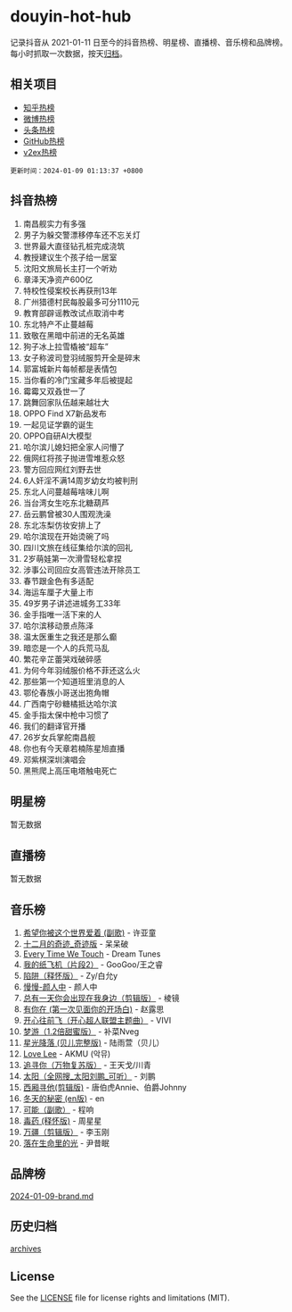 # douyin-hot-hub

记录抖音从 2021-01-11 日至今的抖音热榜、明星榜、直播榜、音乐榜和品牌榜。每小时抓取一次数据，按天[归档](archives)。

## 相关项目

- [知乎热榜](https://github.com/lonnyzhang423/zhihu-hot-hub)
- [微博热榜](https://github.com/lonnyzhang423/weibo-hot-hub)
- [头条热榜](https://github.com/lonnyzhang423/toutiao-hot-hub)
- [GitHub热榜](https://github.com/lonnyzhang423/github-hot-hub)
- [v2ex热榜](https://github.com/lonnyzhang423/v2ex-hot-hub)


`更新时间：2024-01-09 01:13:37 +0800`

## 抖音热榜

1. 南昌舰实力有多强
1. 男子为躲交警漂移停车还不忘关灯
1. 世界最大直径钻孔桩完成浇筑
1. 教授建议生个孩子给一居室
1. 沈阳文旅局长主打一个听劝
1. 章泽天净资产600亿
1. 特校性侵案校长再获刑13年
1. 广州猎德村民每股最多可分1110元
1. 教育部辟谣教改试点取消中考
1. 东北特产不止蔓越莓
1. 致敬在黑暗中前进的无名英雄
1. 狗子冰上拉雪橇被“超车”
1. 女子称波司登羽绒服剪开全是碎末
1. 郭富城新片每帧都是表情包
1. 当你看的冷门宝藏多年后被提起
1. 霉霉又双叒世一了
1. 跳舞回家队伍越来越壮大
1. OPPO Find X7新品发布
1. 一起见证学霸的诞生
1. OPPO自研AI大模型
1. 哈尔滨儿媳妇把全家人问懵了
1. 俄网红将孩子抛进雪堆惹众怒
1. 警方回应网红刘野去世
1. 6人奸淫不满14周岁幼女均被判刑
1. 东北人问蔓越莓啥味儿啊
1. 当台湾女生吃东北糖葫芦
1. 岳云鹏曾被30人围观洗澡
1. 东北冻梨仿妆安排上了
1. 哈尔滨现在开始烫碗了吗
1. 四川文旅在线征集给尔滨的回礼
1. 2岁萌娃第一次滑雪轻松拿捏
1. 涉事公司回应女高管违法开除员工
1. 春节跟金色有多适配
1. 海运车厘子大量上市
1. 49岁男子讲述进城务工33年
1. 金手指唯一活下来的人
1. 哈尔滨移动景点陈泽
1. 温太医重生之我还是那么癫
1. 暗恋是一个人的兵荒马乱
1. 繁花辛芷蕾哭戏破碎感
1. 为何今年羽绒服价格不菲还这么火
1. 那些第一个知道班里消息的人
1. 鄂伦春族小哥送出狍角帽
1. 广西南宁砂糖橘抵达哈尔滨
1. 金手指太保中枪中习惯了
1. 我们的翻译官开播
1. 26岁女兵掌舵南昌舰
1. 你也有今天章若楠陈星旭直播
1. 邓紫棋深圳演唱会
1. 黑熊爬上高压电塔触电死亡

## 明星榜

暂无数据

## 直播榜

暂无数据

## 音乐榜

1. [希望你被这个世界爱着 (副歌)](https://sf6-cdn-tos.douyinstatic.com/obj/tos-cn-ve-2774/oUHCmWQfZlE3QQBKBeD8rCFLpJzPgCpImhsxMt) - 许亚童
1. [十二月的奇迹_奇迹版](https://sf3-cdn-tos.douyinstatic.com/obj/tos-cn-ve-2774/oMslvA9FBzGMGHnyUuoiiUjtIAXfMz6tzwByW8) - 呆呆破
1. [Every Time We Touch](https://sf3-cdn-tos.douyinstatic.com/obj/tos-cn-ve-2774/ogN6lUKQeBBfEVhIOMikG1CcJjugxk1tztZyhP) - Dream Tunes
1. [我的纸飞机（片段2）](https://sf86-cdn-tos.douyinstatic.com/obj/tos-cn-ve-2774/oM2ZrKcg2CD5AeRB2gkeXOFB1IxAGJdZPazYHf) - GooGoo/王之睿
1. [陷阱（释怀版）](https://sf6-cdn-tos.douyinstatic.com/obj/tos-cn-ve-2774/oE8C21LeZrzKLDFfQYgMzx4GAIHageG5IzayY7) - Zy/白允y
1. [慢慢-颜人中](https://sf86-cdn-tos.douyinstatic.com/obj/tos-cn-ve-2774/ocjHNfBXdBxQNC8ZGAeoLMFTUgtBg8bkExunDC) - 颜人中
1. [总有一天你会出现在我身边（剪辑版）](https://sf86-cdn-tos.douyinstatic.com/obj/tos-cn-ve-2774/oMLsHwhWW7CYoAhoWB9EXUQIzNBsfAJxpAoxCU) - 棱镜
1. [有你在 (第一次见面你的开场白)](https://sf3-cdn-tos.douyinstatic.com/obj/tos-cn-ve-2774/oAthrQ3ClJBfI57uBoFEgNDYtNCZ0TSYQQfxQ0) - 赵露思
1. [开心往前飞（开心超人联盟主题曲）](https://sf6-cdn-tos.douyinstatic.com/obj/tos-cn-ve-2774/9d8fb7c82cf1421fb93a9fe925275e0a) - VIVI
1. [梦游（1.2倍甜蜜版）](https://sf3-cdn-tos.douyinstatic.com/obj/tos-cn-ve-2774/o4gyAUm8hwufoEABmwVIiQtHsFuGzAEEWtNMzo) - 补菜Nveg
1. [星光降落 (贝儿完整版)](https://sf6-cdn-tos.douyinstatic.com/obj/tos-cn-ve-2774/okwB9hAwyAtsFFkFBzAX1hOOfQuIoMNs0W2Mwr) - 陆雨萱（贝儿）
1. [Love Lee](https://sf3-cdn-tos.douyinstatic.com/obj/tos-cn-ve-2774/o05GbkJGbCBTdDnMtB0fwOYgkeZp23vrWQDQBS) - AKMU (악뮤)
1. [追寻你（万物复苏版）](https://sf86-cdn-tos.douyinstatic.com/obj/tos-cn-ve-2774/oYeAZJsbjIDit9APmBg8u6uDUQnHmoCf3gbo74) - 王天戈/川青
1. [太阳（全网搜_太阳刘鹏_可听）](https://sf86-cdn-tos.douyinstatic.com/obj/tos-cn-ve-2774/ogWbyIQnlBFImVbeDocRdCIYtBHlbJXgfZMvgz) - 刘鹏
1. [西厢寻他(剪辑版)](https://sf86-cdn-tos.douyinstatic.com/obj/tos-cn-ve-2774/oUsAVfAQKlRNxEv5qxvIB8o5qmIWUcXbzJKJhw) - 唐伯虎Annie、伯爵Johnny
1. [冬天的秘密 (en版)](https://sf86-cdn-tos.douyinstatic.com/obj/tos-cn-ve-2774/okIuMHDdzyf3FjGK4Lphe1vfHcQaPIHAg0Z4CR) - en
1. [可能（副歌）](https://sf86-cdn-tos.douyinstatic.com/obj/tos-cn-ve-2774/cde1731888894259b333569393c2fb51) - 程响
1. [毒药 (释怀版)](https://sf3-cdn-tos.douyinstatic.com/obj/tos-cn-ve-2774/oYILMEAzspdZBIzy4frJNB8ZHPHWAhiwowd4Ad) - 周星星
1. [万疆（剪辑版）](https://sf3-cdn-tos.douyinstatic.com/obj/tos-cn-ve-2774/ooG7oVgFlDTelKCjCsTTobQvbdtj1BBQXnfZd8) - 李玉刚
1. [落在生命里的光](https://sf6-cdn-tos.douyinstatic.com/obj/tos-cn-ve-2774/d9ffa8c090124ea58bb10df9b510c01d) - 尹昔眠

## 品牌榜

[2024-01-09-brand.md](archives/2024-01-09-brand.md)

## 历史归档

[archives](archives)

## License

See the [LICENSE](LICENSE) file for license rights and limitations (MIT).
